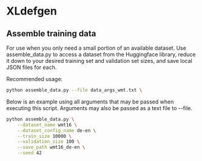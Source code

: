 # XLdefgen

## Assemble training data

For use when you only need a small portion of an available dataset.
Use assemble_data.py to access a dataset from the Huggingface library,
reduce it down to your desired training set and validation set sizes,
and save local JSON files for each.

Recommended usage:
```bash
python assemble_data.py --file data_args_wmt.txt \
```

Below is an example using all arguments that may be passed when
executing this script. Arguments may also be passed as a text file
to --file.

```bash
python assemble_data.py \
	--dataset_name wmt16 \
	--dataset_config_name de-en \
	--train_size 10000 \
	--validation_size 100 \
	--save_path wmt16_de-en \
	--seed 42
```
